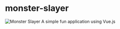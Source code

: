 # monster-slayer
![Monster Slayer](https://github.com/rezwan23/monster-slayer/master/screenshot/screenshot.png)
A simple fun application using Vue.js
